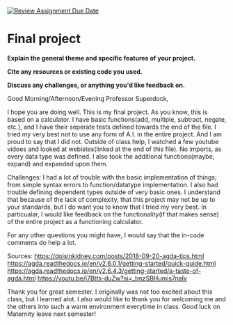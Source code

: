[![Review Assignment Due Date](https://classroom.github.com/assets/deadline-readme-button-22041afd0340ce965d47ae6ef1cefeee28c7c493a6346c4f15d667ab976d596c.svg)](https://classroom.github.com/a/dPwN1w3S)
# Final project

**Explain the general theme and specific features of your project.**



**Cite any resources or existing code you used.**



**Discuss any challenges, or anything you'd like feedback on.**


Good Morning/Afternoon/Evening Professor Superdock,

I hope you are doing well. This is my final project. As you know, this is based on a calculator. I have basic functions(add, multiple, subtract, negate, etc.), and I have their seperate tests defined towards the end of the file. I tried my very best not to use any form of A.I. in the entire project. And I am proud to say that I did not. Outside of class help, I watched a few youtube vidoes and looked at webistes(linked at the end of this file). No imports, as every data type was defined. I also took the additional functions(maybe, expand) and expanded upon them. 

Challenges: 
I had a lot of trouble with the basic implementation of things; from simple syntax errors to function/datatype implementation. I also had trouble defining dependent types outside of very basic ones. I understand that because of the lack of complexity, that this project may not be up to your standards, but I do want you to know that I tried my very best. In particualar, I would like feedback on the functionality(if that makes sense) of the entire project as a functioning calculator. 

For any other questions you might have, I would say that the in-code comments do help a lot. 

Sources:
https://doisinkidney.com/posts/2018-09-20-agda-tips.html
https://agda.readthedocs.io/en/v2.6.0.1/getting-started/quick-guide.html
https://agda.readthedocs.io/en/v2.6.4.3/getting-started/a-taste-of-agda.html
https://youtu.be/i7Btts-duZw?si=_tmzSBHumis7naIv

Thank you for great semester. I originally was not too excited about this class, but I learned alot. I also would like to thank you for welcoming me and the others into such a warm environment everytime in class. Good luck on Maternity leave next semester!




